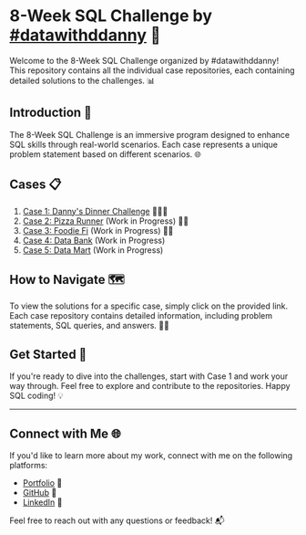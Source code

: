 # 8-Week SQL Challenge by [#datawithddanny](https://8weeksqlchallenge.com/) 🚀

Welcome to the 8-Week SQL Challenge organized by #datawithddanny! This repository contains all the individual case repositories, each containing detailed solutions to the challenges. 📊

## Introduction 📖

The 8-Week SQL Challenge is an immersive program designed to enhance SQL skills through real-world scenarios. Each case represents a unique problem statement based on different scenarios. 🌐

## Cases 📋

1. [Case 1: Danny's Dinner Challenge](https://github.com/harshali-2001/8-Week_SQL/blob/main/Case%231%20-%20Danny's%20Dinner/README.md) 🍱🍣🍜
2. [Case 2: Pizza Runner]() (Work in Progress) 🍕🍔
3. [Case 3: Foodie Fi]() (Work in Progress) 🥑🍄
4. [Case 4: Data Bank]() (Work in Progress) 
5. [Case 5: Data Mart]() (Work in Progress) 

## How to Navigate 🗺️

To view the solutions for a specific case, simply click on the provided link. Each case repository contains detailed information, including problem statements, SQL queries, and answers. 🕵️‍♂️

## Get Started 🚀

If you're ready to dive into the challenges, start with Case 1 and work your way through. Feel free to explore and contribute to the repositories. Happy SQL coding! 💡

---

## Connect with Me 🌐

If you'd like to learn more about my work, connect with me on the following platforms:
- [Portfolio](https://harshali-2001.github.io/HarshaliPortfolio/) 📌
- [GitHub](https://github.com/harshali-2001) 🐙
- [LinkedIn](https://www.linkedin.com/in/harshalihood/) 📎

Feel free to reach out with any questions or feedback! 📬
